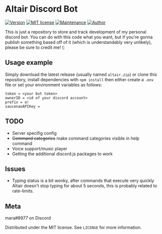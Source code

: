 # Altair Discord Bot
[![Version](https://img.shields.io/github/v/release/tatsumara/altair)](https://github.com/tatsumara/altair/releases/latest)
[![MIT license](https://img.shields.io/badge/License-MIT-blue.svg)](https://lbesson.mit-license.org/)
[![Maintenance](https://img.shields.io/badge/Maintained%3F-yes-green.svg)](https://github.com/tatsumara/altair/graphs/commit-activity)
[![Author](https://img.shields.io/badge/Author-mara-purple.svg)](https://shields.io/)

This is just a repository to store and track development of my personal discord bot. You can do with this code what you want, but if you're gonna publish something based off of it (which is understandably very unlikely), please be sure to credit me! (:

## Usage example
Simply download the latest release (usually named ``altair.zip``) or clone this repository, install dependencies with ``npm install`` then either create a ``.env`` file or set your environment variables as follows:
```
token = <your bot token>
ownerID = <id of your discord account>
prefix = a!
saucenaoAPIKey =
```
## TODO
* Server specifig config
* ~~Command categories~~ make command categories visible in help command
* Voice support/music player
* Getting the additional discord.js packages to work
## Issues
* Typing status is a bit wonky, after commands that execute very quickly Altair doesn't stop typing for about 5 seconds, this is probably related to rate-limits.
## Meta
mara#8977 on Discord

Distributed under the MIT license. See ``LICENSE`` for more information.
